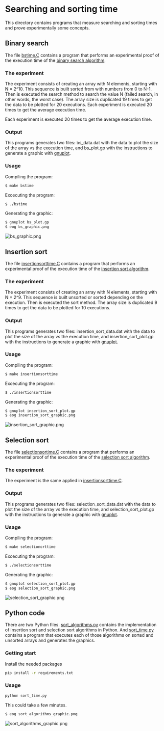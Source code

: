 # Searching and sorting time

This directory contains programs that measure searching and sorting times
and prove experimentally some concepts. 

## Binary search

The file [bstime.C](bstime.C) contains a program that performs an experimental
proof of the execution time of the
[binary search algorithm](https://en.wikipedia.org/wiki/Binary_search_algorithm).

### The experiment

The experiment consists of creating an array with N elements, starting with
N = 2^10. This sequence is built sorted from with numbers from 0 to N-1. Then
is executed the search method to search the value N (failed search, in other
words, the worst case). The array size is duplicated 19 times to get the data
to be plotted for 20 executions. Each experiment is executed 20 times to get
the average execution time.

Each experiment is executed 20 times to get the average execution time.

### Output

This programs generates two files: bs_data.dat with the data to plot the size of
the array vs the execution time, and bs_plot.gp with the instructions to generate
a graphic with [gnuplot](http://www.gnuplot.info/).

### Usage

Compiling the program:

```bash
$ make bstime
```

Excecuting the program:

```bash
$ ./bstime
```

Generating the graphic:

```bash
$ gnuplot bs_plot.gp
$ eog bs_graphic.png
```

![bs_graphic.png](graphics/bs_graphic.png)

## Insertion sort

The file [insertionsorttime.C](insertionsorttime.C) contains a program that
performs an experimental proof of the execution time of the
[insertion sort algorithm](https://en.wikipedia.org/wiki/Insertion_sort).

### The experiment

The experiment consists of creating an array with N elements, starting with
N = 2^9. This sequence is built unsorted or sorted depending on the execution.
Then is executed the sort method. The array size is duplicated 9 times to get
the data to be plotted for 10 executions.

### Output

This programs generates two files: insertion_sort_data.dat with the data to plot
the size of the array vs the execution time, and insertion_sort_plot.gp with
the instructions to generate a graphic with [gnuplot](http://www.gnuplot.info/).

### Usage

Compiling the program:

```bash
$ make insertionsorttime
```

Excecuting the program:

```bash
$ ./insertionsorttime
```

Generating the graphic:

```bash
$ gnuplot insertion_sort_plot.gp
$ eog insertion_sort_graphic.png
```

![insertion_sort_graphic.png](graphics/insertion_sort_graphic.png)

## Selection sort

The file [selectionsortime.C](selectionsortime.C) contains a program that
performs an experimental proof of the execution time of the
[selection sort algorithm](https://en.wikipedia.org/wiki/Selection_sort).

### The experiment

The experiment is the same applied in [insertionsorttime.C](insertionsorttime.C).

### Output

This programs generates two files: selection_sort_data.dat with the data to plot
the size of the array vs the execution time, and selection_sort_plot.gp with
the instructions to generate a graphic with [gnuplot](http://www.gnuplot.info/).

### Usage

Compiling the program:

```bash
$ make selectionorttime
```

Excecuting the program:

```bash
$ ./selectionsorttime
```

Generating the graphic:

```bash
$ gnuplot selection_sort_plot.gp 
$ eog selection_sort_graphic.png
```

![selection_sort_graphic.png](graphics/selection_sort_graphic.png)

## Python code

There are two Python files. [sort_algorithms.py](sort_algorithms.py) contains
the implementation of insertion sort and selection sort algorithms in Python. And
[sort_time.py](sort_time.py) contains a program that executes each of those
algorithms on sorted and unsorted arrays and generates the graphics.

### Getting start

Install the needed packages

```bash
pip install -r requirements.txt
```

### Usage

```bash
python sort_time.py
```

This could take a few minutes.

```bash
$ eog sort_algorithms_graphic.png
```

![sort_algorithms_graphic.png](graphics/sort_algorithms_graphic.png)

